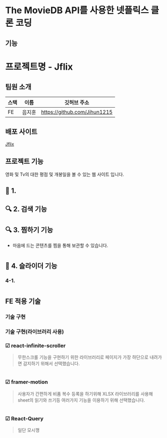 # The MovieDB API를 사용한 넷플릭스 클론 코딩 

## 기능 


# 프로젝트명 - Jflix

## 팀원 소개

| 스택  | 이름   | 깃허브 주소                 |
|-----| ------ | --------------------------- |
| FE  | 음지훈 | https://github.com/Jihun1215  |


## 배포 사이트

[Jflix]("")

## 프로젝트 기능
영화 및 Tv의 대한 평점 및 개봉일을 볼 수 있는 웹 사이트 입니다. 

## 🌟 1. 

## 🔍 2. 검색 기능

## 🔍 3. 찜하기 기능

 - 마음에 드는 콘텐츠를 찜을 통해 보관할 수 있습니다.

#

#

## 👥 4. 슬라이더 기능 
### 4-1. 


#





## FE 적용 기술

### 기술 구현

### 기술 구현(라이브러리 사용)


### []()☑ react-infinite-scroller
 > 무한스크롤 기능을 구현하기 위한 라이브러리로 페이지가 가장 하단으로 내려가면 감지하기 위해서 선택했습니다. 
#
### []()☑ framer-motion
> 사용자가 간편하게 비품 복수 등록을 하기위해 XLSX 라이브러리를 사용해 sheet의 읽기와 쓰기등 여러가지 기능을 이용하기 위해 선택했습니다.
#
### []()☑ React-Query
> 일단 모시깽
#
